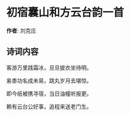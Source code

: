 # 初宿囊山和方云台韵一首

**作者**: 刘克庄

## 诗词内容

客游万里践霜冰，旦旦披衣坐待明。

絫黍功名成未易，跳丸岁月去堪惊。

即今纸被携寻宿，当日油幢听报更。

赖有云台公好事，追程来送老门生。

